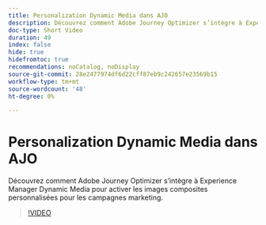 ```yaml
---
title: Personalization Dynamic Media dans AJO
description: Découvrez comment Adobe Journey Optimizer s’intègre à Experience Manager Dynamic Media pour activer les images composites personnalisées pour les campagnes marketing.
doc-type: Short Video
duration: 49
index: false
hide: true
hidefromtoc: true
recommendations: noCatalog, noDisplay
source-git-commit: 28e2477974df6d22cff87eb9c242657e23569b15
workflow-type: tm+mt
source-wordcount: '48'
ht-degree: 0%

---
```



# Personalization Dynamic Media dans AJO

Découvrez comment Adobe Journey Optimizer s’intègre à Experience Manager Dynamic Media pour activer les images composites personnalisées pour les campagnes marketing.

<!-- 62_S520_3442520_48_dynamic-media-personalization-in-ajo -->
>[!VIDEO](https://video.tv.adobe.com/v/3458201/?learn=on&enablevpops=true)
